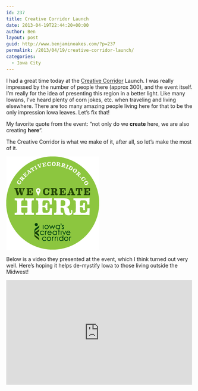 ```yaml
---
id: 237
title: Creative Corridor Launch
date: 2013-04-19T22:44:20+00:00
author: Ben
layout: post
guid: http://www.benjaminoakes.com/?p=237
permalink: /2013/04/19/creative-corridor-launch/
categories:
  - Iowa City
---
```

I had a great time today at the [Creative Corridor](http://creativecorridor.co/) Launch. I was really impressed by the number of people there (approx 300), and the event itself. I&#8217;m really for the idea of presenting this region in a better light. Like many Iowans, I&#8217;ve heard plenty of corn jokes, etc. when traveling and living elsewhere. There are too many amazing people living here for that to be the only impression Iowa leaves. Let&#8217;s fix that!

My favorite quote from the event: &#8220;not only do we **create** here, we are also creating **here**&#8220;.
  
The Creative Corridor is what we make of it, after all, so let&#8217;s make the most of it.

[![We Create Here - Iowa's Creative Corridor](/wp-content/uploads/2013/04/WCH_Web_Badges-02.png)](http://creativecorridor.co/)

Below is a video they presented at the event, which I think turned out very well. Here&#8217;s hoping it helps de-mystify Iowa to those living outside the Midwest!

<iframe src="http://player.vimeo.com/video/64386807" frameborder="0" width="500" height="281" webkitAllowFullScreen mozallowfullscreen allowFullScreen></iframe>
